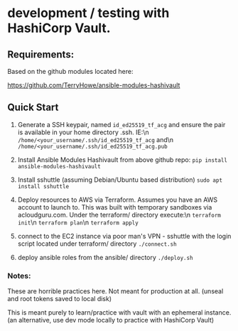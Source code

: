 # development / testing with HashiCorp Vault.

## Requirements:

Based on the github modules located here:

https://github.com/TerryHowe/ansible-modules-hashivault


## Quick Start

1) Generate a SSH keypair, named ```id_ed25519_tf_acg``` and ensure the pair is available in your home directory .ssh. IE:\n
```/home/<your_username/.ssh/id_ed25519_tf_acg``` and\n
```/home/<your_username/.ssh/id_ed25519_tf_acg.pub```

2) Install Ansible Modules Hashivault from above github repo:
```pip install ansible-modules-hashivault```

3) Install sshuttle (assuming Debian/Ubuntu based distribution)
```sudo apt install sshuttle```

4) Deploy resources to AWS via Terraform.  Assumes you have an AWS account to launch to.  This was built with
temporary sandboxes via acloudguru.com.
Under the terraform/ directory execute:\n
```terraform init```\n
```terraform plan```\n
```terraform apply```

5) connect to the EC2 instance via poor man's VPN - sshuttle with the login script located under terraform/ directory
```./connect.sh```

6) deploy ansible roles from the ansible/ directory
```./deploy.sh```


### Notes:

These are horrible practices here.  Not meant for production at all.  (unseal and root tokens saved to local disk)

This is meant purely to learn/practice with vault with an ephemeral instance.  (an alternative, use dev mode locally to practice with HashiCorp Vault)

